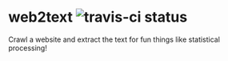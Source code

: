 # web2text ![travis-ci status](https://travis-ci.org/yourpalal/web2text.svg?branch=master)

Crawl a website and extract the text for fun things like statistical processing!
